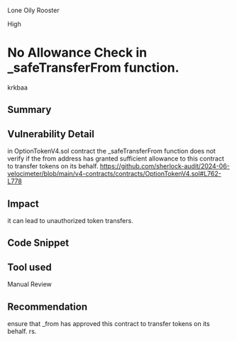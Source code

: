 Lone Oily Rooster

High

# No Allowance Check in _safeTransferFrom function.

krkbaa
## Summary

## Vulnerability Detail
in OptionTokenV4.sol contract the _safeTransferFrom function does not verify if the from address has granted sufficient allowance to this contract to transfer tokens on its behalf.
https://github.com/sherlock-audit/2024-06-velocimeter/blob/main/v4-contracts/contracts/OptionTokenV4.sol#L762-L778
## Impact
it can lead to unauthorized token transfers.
## Code Snippet

## Tool used

Manual Review

## Recommendation
ensure that _from has approved this contract to transfer tokens on its behalf. rs.